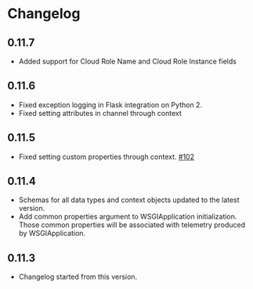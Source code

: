 # Changelog

## 0.11.7

- Added support for Cloud Role Name and Cloud Role Instance fields 

## 0.11.6

- Fixed exception logging in Flask integration on Python 2.
- Fixed setting attributes in channel through context

## 0.11.5

- Fixed setting custom properties through context. [#102](https://github.com/Microsoft/ApplicationInsights-Python/pull/102)

## 0.11.4

- Schemas for all data types and context objects updated to the latest version.
- Add common properties argument to WSGIApplication initialization. Those common properties will be associated with telemetry produced by WSGIApplication.

## 0.11.3

- Changelog started from this version.

